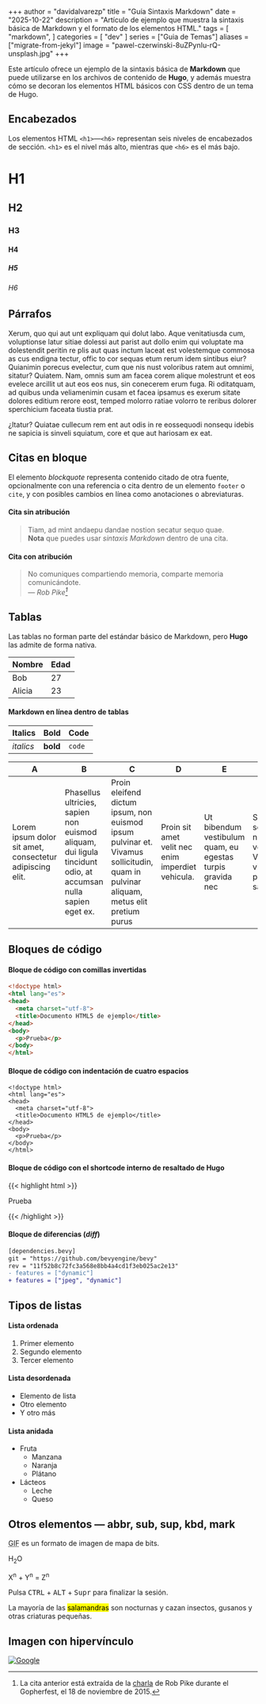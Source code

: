 +++
author = "davidalvarezp"
title = "Guía Sintaxis Markdown"
date = "2025-10-22"
description = "Artículo de ejemplo que muestra la sintaxis básica de Markdown y el formato de los elementos HTML."
tags = [
    "markdown",
]
categories = [
    "dev"
]
series = ["Guia de Temas"]
aliases = ["migrate-from-jekyl"]
image = "pawel-czerwinski-8uZPynIu-rQ-unsplash.jpg"
+++

Este artículo ofrece un ejemplo de la sintaxis básica de **Markdown** que puede utilizarse en los archivos de contenido de **Hugo**, y además muestra cómo se decoran los elementos HTML básicos con CSS dentro de un tema de Hugo.  
<!--more-->

## Encabezados

Los elementos HTML `<h1>`—`<h6>` representan seis niveles de encabezados de sección. `<h1>` es el nivel más alto, mientras que `<h6>` es el más bajo.

# H1  
## H2  
### H3  
#### H4  
##### H5  
###### H6  

## Párrafos

Xerum, quo qui aut unt expliquam qui dolut labo. Aque venitatiusda cum, voluptionse latur sitiae dolessi aut parist aut dollo enim qui voluptate ma dolestendit peritin re plis aut quas inctum laceat est volestemque commosa as cus endigna tectur, offic to cor sequas etum rerum idem sintibus eiur? Quianimin porecus evelectur, cum que nis nust voloribus ratem aut omnimi, sitatur? Quiatem. Nam, omnis sum am facea corem alique molestrunt et eos evelece arcillit ut aut eos eos nus, sin conecerem erum fuga. Ri oditatquam, ad quibus unda veliamenimin cusam et facea ipsamus es exerum sitate dolores editium rerore eost, temped molorro ratiae volorro te reribus dolorer sperchicium faceata tiustia prat.

¿Itatur? Quiatae cullecum rem ent aut odis in re eossequodi nonsequ idebis ne sapicia is sinveli squiatum, core et que aut hariosam ex eat.

## Citas en bloque

El elemento *blockquote* representa contenido citado de otra fuente, opcionalmente con una referencia o cita dentro de un elemento `footer` o `cite`, y con posibles cambios en línea como anotaciones o abreviaturas.

#### Cita sin atribución

> Tiam, ad mint andaepu dandae nostion secatur sequo quae.  
> **Nota** que puedes usar *sintaxis Markdown* dentro de una cita.

#### Cita con atribución

> No comuniques compartiendo memoria, comparte memoria comunicándote.<br>
> — <cite>Rob Pike[^1]</cite>

[^1]: La cita anterior está extraída de la [charla](https://www.youtube.com/watch?v=PAAkCSZUG1c) de Rob Pike durante el Gopherfest, el 18 de noviembre de 2015.

## Tablas

Las tablas no forman parte del estándar básico de Markdown, pero **Hugo** las admite de forma nativa.

   Nombre | Edad
----------|------
    Bob   | 27
   Alicia | 23

#### Markdown en línea dentro de tablas

| Italics   | Bold     | Code   |
| --------  | -------- | ------ |
| *italics* | **bold** | `code` |

| A                                                        | B                                                                                                             | C                                                                                                                                    | D                                                 | E                                                          | F                                                                    |
|----------------------------------------------------------|---------------------------------------------------------------------------------------------------------------|--------------------------------------------------------------------------------------------------------------------------------------|---------------------------------------------------|------------------------------------------------------------|----------------------------------------------------------------------|
| Lorem ipsum dolor sit amet, consectetur adipiscing elit. | Phasellus ultricies, sapien non euismod aliquam, dui ligula tincidunt odio, at accumsan nulla sapien eget ex. | Proin eleifend dictum ipsum, non euismod ipsum pulvinar et. Vivamus sollicitudin, quam in pulvinar aliquam, metus elit pretium purus | Proin sit amet velit nec enim imperdiet vehicula. | Ut bibendum vestibulum quam, eu egestas turpis gravida nec | Sed scelerisque nec turpis vel viverra. Vivamus vitae pretium sapien |

## Bloques de código

#### Bloque de código con comillas invertidas

```html
<!doctype html>
<html lang="es">
<head>
  <meta charset="utf-8">
  <title>Documento HTML5 de ejemplo</title>
</head>
<body>
  <p>Prueba</p>
</body>
</html>
```

#### Bloque de código con indentación de cuatro espacios

    <!doctype html>
    <html lang="es">
    <head>
      <meta charset="utf-8">
      <title>Documento HTML5 de ejemplo</title>
    </head>
    <body>
      <p>Prueba</p>
    </body>
    </html>

#### Bloque de código con el shortcode interno de resaltado de Hugo
{{< highlight html >}}
<!doctype html>
<html lang="es">
<head>
  <meta charset="utf-8">
  <title>Documento HTML5 de ejemplo</title>
</head>
<body>
  <p>Prueba</p>
</body>
</html>
{{< /highlight >}}

#### Bloque de diferencias (*diff*)

```diff
[dependencies.bevy]
git = "https://github.com/bevyengine/bevy"
rev = "11f52b8c72fc3a568e8bb4a4cd1f3eb025ac2e13"
- features = ["dynamic"]
+ features = ["jpeg", "dynamic"]
```

## Tipos de listas

#### Lista ordenada

1. Primer elemento  
2. Segundo elemento  
3. Tercer elemento  

#### Lista desordenada

* Elemento de lista  
* Otro elemento  
* Y otro más  

#### Lista anidada

* Fruta
  * Manzana
  * Naranja
  * Plátano
* Lácteos
  * Leche
  * Queso

## Otros elementos — abbr, sub, sup, kbd, mark

<abbr title="Graphics Interchange Format">GIF</abbr> es un formato de imagen de mapa de bits.

H<sub>2</sub>O

X<sup>n</sup> + Y<sup>n</sup> = Z<sup>n</sup>

Pulsa <kbd>CTRL</kbd> + <kbd>ALT</kbd> + <kbd>Supr</kbd> para finalizar la sesión.

La mayoría de las <mark>salamandras</mark> son nocturnas y cazan insectos, gusanos y otras criaturas pequeñas.

## Imagen con hipervínculo

[![Google](https://www.google.com/images/branding/googlelogo/1x/googlelogo_light_color_272x92dp.png)](https://google.com)
